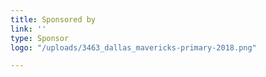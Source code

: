 ```yaml
---
title: Sponsored by
link: ''
type: Sponsor
logo: "/uploads/3463_dallas_mavericks-primary-2018.png"

---
```

